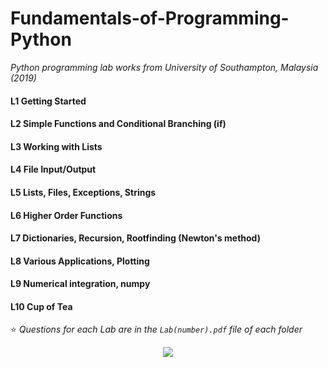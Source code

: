 # Fundamentals-of-Programming-Python
*Python programming lab works from University of Southampton, Malaysia (2019)*

#### L1 Getting Started

#### L2 Simple Functions and Conditional Branching (if)

#### L3 Working with Lists

#### L4 File Input/Output

#### L5 Lists, Files, Exceptions, Strings

#### L6 Higher Order Functions

#### L7 Dictionaries, Recursion, Rootfinding (Newton's method)

#### L8 Various Applications, Plotting

#### L9 Numerical integration, numpy

#### L10 Cup of Tea

:star: *Questions for each Lab are in the `Lab(number).pdf` file of each folder*

<p align="center">
  <img src="http://www.stephanmiller.com/images/category/python.jpg">
</p>
